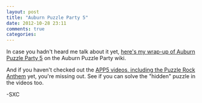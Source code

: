 ```yaml
---
layout: post
title: "Auburn Puzzle Party 5"
date: 2012-10-28 23:11
comments: true
categories: 
---
```


In case you hadn't heard me talk about it yet, [here's my wrap-up of Auburn Puzzle Party 5](http://auburnpuzzleparty.wikia.com/wiki/APP5_Wrap-Up) on the Auburn Puzzle Party wiki.

And if you haven't checked out the [APP5 videos, including the Puzzle Rock Anthem](http://www.youtube.com/playlist?list=PLooILs0YfKkEWPeFpZdDis2GuQ2aP-weO) yet, you're missing out. See if you can solve the "hidden" puzzle in the videos too.

-SXC